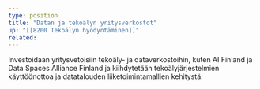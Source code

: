 ```yaml
---
type: position
title: "Datan ja tekoälyn yritysverkostot"
up: "[[8200 Tekoälyn hyödyntäminen]]"
related:
---
```


Investoidaan yritysvetoisiin tekoäly- ja dataverkostoihin, kuten AI Finland ja Data Spaces Alliance Finland ja kiihdytetään tekoälyjärjestelmien käyttöönottoa ja datatalouden liiketoimintamallien kehitystä.